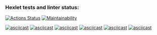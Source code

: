 ### Hexlet tests and linter status:
[![Actions Status](https://github.com/SafinMR/java-project-61/workflows/hexlet-check/badge.svg)](https://github.com/SafinMR/java-project-61/actions)
[![Maintainability](https://api.codeclimate.com/v1/badges/8ae75bfa68935bf330f1/maintainability)](https://codeclimate.com/github/SafinMR/java-project-61/maintainability)

[![asciicast](https://asciinema.org/a/v6a0Q9Rg6FuzQ1rTksVp1UlIP.svg)](https://asciinema.org/a/v6a0Q9Rg6FuzQ1rTksVp1UlIP)
[![asciicast](https://asciinema.org/a/f1Nb8JUaGNiFq8wqTqnPBOtEF.svg)](https://asciinema.org/a/f1Nb8JUaGNiFq8wqTqnPBOtEF)
[![asciicast](https://asciinema.org/a/zwcDJ0FjEU3aPFZ3WvWpAqMrO.svg)](https://asciinema.org/a/zwcDJ0FjEU3aPFZ3WvWpAqMrO)
[![asciicast](https://asciinema.org/a/o84MW0l7SFTCl1H38JRlrEwsX.svg)](https://asciinema.org/a/o84MW0l7SFTCl1H38JRlrEwsX)
[![asciicast](https://asciinema.org/a/ItNvCyP9fzVNkkoyIa62uM9xv.svg)](https://asciinema.org/a/ItNvCyP9fzVNkkoyIa62uM9xv)
[![asciicast](https://asciinema.org/a/Bh9YisLFjAttbPV15ihRWKpS0.svg)](https://asciinema.org/a/Bh9YisLFjAttbPV15ihRWKpS0)
